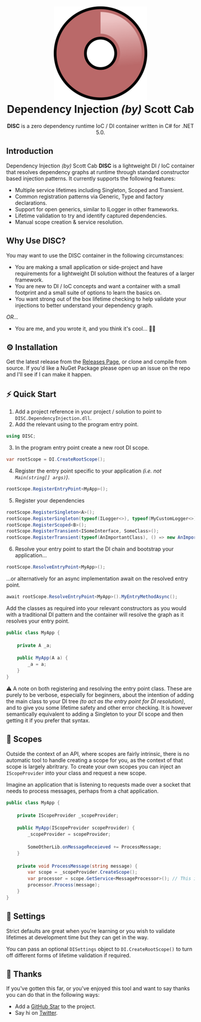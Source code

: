 <h1 align="center">
  <img alt="DISC Logo" src="https://raw.githubusercontent.com/iamscottcab/DISC/main/.github/images/logo.png" width="250px"/><br/>
  Dependency Injection <i>(by)</i> Scott Cab
</h1>
<p align="center"><b>DISC</b> is a zero dependency runtime IoC / DI container written in C# for .NET 5.0.</p>

## Introduction
Dependency Injection *(by)* Scott Cab **DISC** is a lightweight DI / IoC container that resolves dependency graphs at runtime through standard constructor based injection patterns. It currently supports the following features:

- Multiple service lifetimes including Singleton, Scoped and Transient.
- Common registration patterns via Generic, Type and factory declarations.
- Support for open generics, similar to ILogger in other frameworks.
- Lifetime validation to try and identify captured dependencies.
- Manual scope creation & service resolution.

## Why Use DISC?
You may want to use the DISC container in the following circumstances:

- You are making a small application or side-project and have requirements for a lightweight DI solution without the features of a larger framework.
- You are new to DI / IoC concepts and want a container with a small footprint and a small suite of options to learn the basics on.
- You want strong out of the box lifetime checking to help validate your injections to better understand your dependency graph.

*OR...*

- You are me, and you wrote it, and you think it's cool... 🤷‍♀️

## ⚙️ Installation
Get the latest release from the [Releases Page](https://github.com/iamscottcab/disc/releases), or clone and compile from source. If you'd like a NuGet Package please open up an issue on the repo and I'll see if I can make it happen.

## ⚡️ Quick Start

1. Add a project reference in your project / solution to point to `DISC.DependencyInjection.dll`.
2. Add the relevant using to the program entry point.
```c#
using DISC;
```
3. In the program entry point create a new root DI scope.
```c#
var rootScope = DI.CreateRootScope();
```
4. Register the entry point specific to your application *(i.e. not `Main(string[] args)`)*.
```c#
rootScope.RegisterEntryPoint<MyApp>();
```
5. Register your dependencies
```c#
rootScope.RegisterSingleton<A>();
rootScope.RegisterSingleton(typeof(ILogger<>), typeof(MyCustomLogger<>));
rootScope.RegisterScoped<B>();
rootScope.RegisterTransient<ISomeInterface, SomeClass>();
rootScope.RegisterTransient(typeof(AnImportantClass), () => new AnImportantClass());
```
6. Resolve your entry point to start the DI chain and bootstrap your application...
```c#
rootScope.ResolveEntryPoint<MyApp>();
```
...or alternatively for an async implementation await on the resolved entry point.
```c#
await rootScope.ResolveEntryPoint<MyApp>().MyEntryMethodAsync();
```

Add the classes as required into your relevant constructors as you would with a traditional DI pattern and the container will resolve the graph as it resolves your entry point.
```c#
public class MyApp {

    private A _a;

    public MyApp(A a) {
        _a = a;
    }
}
```

⚠️ A note on both registering and resolving the entry point class. These are purely to be verbose, especially for beginners, about the intention of adding the main class to your DI tree *(to act as the entry point for DI resolution)*, and to give you some lifetime safety and other error checking. It is however semantically equivalent to adding a Singleton to your DI scope and then getting it if you prefer that syntax.

## 🔭 Scopes
Outside the context of an API, where scopes are fairly intrinsic, there is no automatic tool to handle creating a scope for you, as the context of that scope is largely abritrary. To create your own scopes you can inject an `IScopeProvider` into your class and request a new scope.

Imagine an application that is listening to requests made over a socket that needs to process messages, perhaps from a chat application.

```c#
public class MyApp {

    private IScopeProvider _scopeProvider;

    public MyApp(IScopeProvider scopeProvider) {
        _scopeProvider = scopeProvider;

        SomeOtherLib.onMessageReceieved += ProcessMessage;
    }

    private void ProcessMessage(string message) {
        var scope = _scopeProvider.CreateScope();
        var processor = scope.GetService<MessageProcessor>(); // This is a scoped service, getting a new version only for the lifetime of the container.
        processor.Process(message);
    }
}
```

## 📝 Settings
Strict defaults are great when you're learning or you wish to validate lifetimes at development time but they can get in the way.

You can pass an optional `DISettings` object to `DI.CreateRootScope()` to turn off different forms of lifetime validation if required.

## 💖 Thanks
If you've gotten this far, or you've enjoyed this tool and want to say thanks you can do that in the following ways:
- Add a [GitHub Star](https://github.com/iamscottcab/DISC) to the project.
- Say hi on [Twitter](https://twitter.com/iamscottcab).
